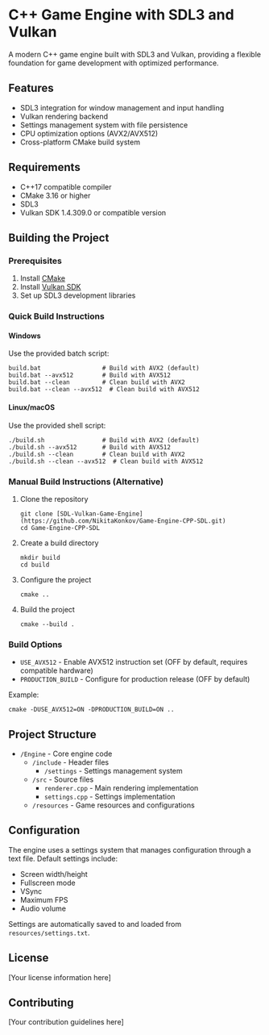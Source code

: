 # C++ Game Engine with SDL3 and Vulkan

A modern C++ game engine built with SDL3 and Vulkan, providing a flexible foundation for game development with optimized performance.

## Features

- SDL3 integration for window management and input handling
- Vulkan rendering backend
- Settings management system with file persistence
- CPU optimization options (AVX2/AVX512)
- Cross-platform CMake build system

## Requirements

- C++17 compatible compiler
- CMake 3.16 or higher
- SDL3
- Vulkan SDK 1.4.309.0 or compatible version

## Building the Project

### Prerequisites

1. Install [CMake](https://cmake.org/download/)
2. Install [Vulkan SDK](https://vulkan.lunarg.com/sdk/home)
3. Set up SDL3 development libraries

### Quick Build Instructions

#### Windows
Use the provided batch script:
```
build.bat                 # Build with AVX2 (default)
build.bat --avx512        # Build with AVX512
build.bat --clean         # Clean build with AVX2
build.bat --clean --avx512  # Clean build with AVX512
```

#### Linux/macOS
Use the provided shell script:
```
./build.sh                # Build with AVX2 (default)
./build.sh --avx512       # Build with AVX512
./build.sh --clean        # Clean build with AVX2
./build.sh --clean --avx512  # Clean build with AVX512
```

### Manual Build Instructions (Alternative)

1. Clone the repository
   ```
   git clone [SDL-Vulkan-Game-Engine](https://github.com/NikitaKonkov/Game-Engine-CPP-SDL.git)
   cd Game-Engine-CPP-SDL
   ```

2. Create a build directory
   ```
   mkdir build
   cd build
   ```

3. Configure the project
   ```
   cmake ..
   ```

4. Build the project
   ```
   cmake --build .
   ```

### Build Options

- `USE_AVX512` - Enable AVX512 instruction set (OFF by default, requires compatible hardware)
- `PRODUCTION_BUILD` - Configure for production release (OFF by default)

Example:
```
cmake -DUSE_AVX512=ON -DPRODUCTION_BUILD=ON ..
```

## Project Structure

- `/Engine` - Core engine code
  - `/include` - Header files
    - `/settings` - Settings management system
  - `/src` - Source files
    - `renderer.cpp` - Main rendering implementation
    - `settings.cpp` - Settings implementation
  - `/resources` - Game resources and configurations

## Configuration

The engine uses a settings system that manages configuration through a text file. Default settings include:

- Screen width/height
- Fullscreen mode
- VSync
- Maximum FPS
- Audio volume

Settings are automatically saved to and loaded from `resources/settings.txt`.

## License

[Your license information here]

## Contributing

[Your contribution guidelines here]